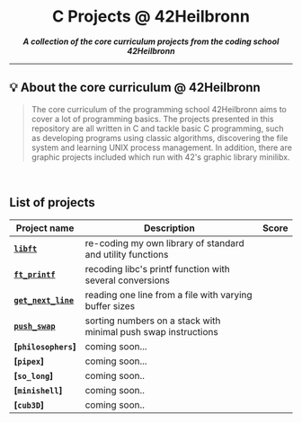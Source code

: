 <h1 align="center">
	C Projects @ 42Heilbronn
</h1>

<p align="center">
	<b><i> A collection of the core curriculum projects from the coding school 42Heilbronn</i></b><br>

---
## 💡  About the core curriculum @ 42Heilbronn

> The core curriculum of the programming school 42Heilbronn aims to cover a lot of programming basics. The projects presented in this repository are all written in C and tackle basic C programming, such as developing programs using classic algorithms, discovering the file system and learning UNIX process management. In addition, there are graphic projects included which run with 42's graphic library minilibx.
<br>

## **List of projects**

| Project name							| Description														 | Score
| --------------------------------------|--------------------------------------------------------------------|------------------| 
| **[`libft`](./Libft)** 					| re-coding my own library of standard and utility functions 	 |					|
| **[`ft_printf`](./ft_printf)** 			| recoding libc's printf function with several conversions	 	 |					|
| **[`get_next_line`](./get_next_line)** 	| reading one line from a file with varying buffer sizes	 	 |					|
| **[`push_swap`](./push_swap)** 			| sorting numbers on a stack with minimal push swap instructions |					|
| **[`philosophers`]**						| coming soon...												 |					|
| **[`pipex`]**								| coming soon...												 |					|
| **[`so_long`]**							| coming soon.. 												 |					|
| **[`minishell`]**							| coming soon..													 |					|
| **[`cub3D`]**								| coming soon.. 												 |					|